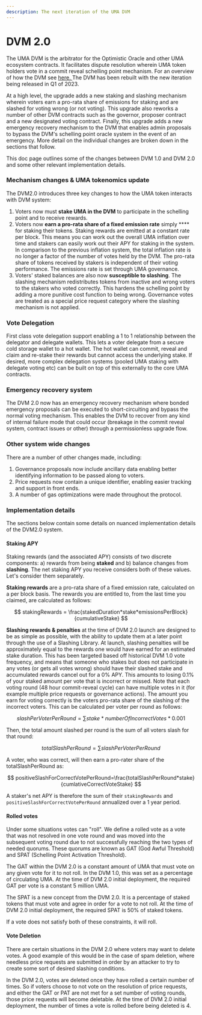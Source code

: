 ```yaml
---
description: The next iteration of the UMA DVM
---
```


# DVM 2.0

The UMA DVM is the arbitrator for the Optimistic Oracle and other UMA ecosystem contracts. It facilitates dispute resolution wherein UMA token holders vote in a commit reveal schelling point mechanism. For an overview of how the DVM see [here. ](https://docs.umaproject.org/protocol-overview/how-does-umas-oracle-work#umas-data-verification-mechanism)The DVM has been rebuilt with the new iteration being released in Q1 of 2023.&#x20;

At a high level, the upgrade adds a new staking and slashing mechanism wherein voters earn a pro-rata share of emissions for staking and are slashed for voting wrong (or not voting). This upgrade also reworks a number of other DVM contracts such as the governor, proposer contract and a new designated voting contract. Finally, this upgrade adds a new emergency recovery mechanism to the DVM that enables admin proposals to bypass the DVM's schelling point oracle system in the event of an emergency. More detail on the individual changes are broken down in the sections that follow.&#x20;

This doc page outlines some of the changes between DVM 1.0 and DVM 2.0 and some other relevant implementation details.

### Mechanism changes & UMA tokenomics update

The DVM2.0 introduces three key changes to how the UMA token interacts with DVM system:

1. Voters now must **stake UMA in the DVM** to participate in the schelling point and to receive rewards. &#x20;
2. Voters now **earn a pro-rata share of a fixed emission rate** simply **** for staking their tokens. Staking rewards are emitted at a constant rate per block. This means you can work out the overall UMA inflation over time and stakers can easily work out their APY for staking in the system. In comparison to the previous inflation system, the total inflation rate is no longer a factor of the number of votes held by the DVM. The pro-rata share of tokens received by stakers is independent of their voting performance. The emissions rate is set through UMA governance.&#x20;
3. Voters' staked balances are also now  **susceptible to slashing**. The slashing mechanism redistributes tokens from inactive and wrong voters to the stakers who voted correctly. This hardens the schelling point by adding a more punitive cost function to being wrong. Governance votes are treated as a special price request category where the slashing mechanism is not applied.

### Vote Delegation

First class vote delegation support enabling a 1 to 1 relationship between the delegator and delegate wallets. This lets a voter delegate from a secure cold storage wallet to a hot wallet. The hot wallet can commit, reveal and claim and re-stake their rewards but cannot access the underlying stake. If desired, more complex delegation systems (pooled UMA staking with delegate voting etc) can be built on top of this externally to the core UMA contracts.

### Emergency recovery system

The DVM 2.0 now has an emergency recovery mechanism where bonded emergency proposals can be executed to short-circuiting and bypass the normal voting mechanism. This enables the DVM to recover from any kind of internal failure mode that could occur (breakage in the commit reveal system, contract issues or other) through a permissionless upgrade flow.

### Other system wide changes

There are a number of other changes made, including:

1. Governance proposals now include ancillary data enabling better identifying information to be passed along to voters.
2. Price requests now contain a unique identifier, enabling easier tracking and support in front ends.
3. A number of gas optimizations were made throughout the protocol.

### Implementation details

The sections below contain some details on nuanced implementation details of the DVM2.0 system.

#### Staking APY

Staking rewards (and the associated APY) consists of two discrete components: a) rewards from being **staked** and b) balance changes from **slashing**. The net staking APY you receive considers both of these values. Let's consider them separately.

**Staking rewards** are a pro-rata share of a fixed emission rate, calculated on a per block basis. The rewards you are entitled to, from the last time you claimed, are calculated as follows:

$$
stakingRewards = \frac{stakedDuration*stake*emissionsPerBlock}{cumulativeStake}
$$

**Slashing rewards & penalties** at the time of DVM 2.0 launch are designed to be as simple as possible, with the ability to update them at a later point through the use of a Slashing Library. At launch, slashing penalties will be approximately equal to the rewards one would have earned for an estimated stake duration. This has been targeted based off historical DVM 1.0 vote frequency, and means that someone who stakes but does not participate in any votes (or gets all votes wrong) should have their slashed stake and accumulated rewards cancel out for a 0% APY. This amounts to losing 0.1% of your staked amount per vote that is incorrect or missed. Note that each voting round (48 hour commit-reveal cycle) can have multiple votes in it (for example multiple price requests or governance actions). The amount you earn for voting correctly is the voters pro-rata share of the slashing of the incorrect voters. This can be calculated per voter per round as follows:

$$
slashPerVoterPerRound = \sum stake * numberOfIncorrectVotes * 0.001
$$

Then, the total amount slashed per round is the sum of all voters slash for that round:

$$
totalSlashPerRound = \sum slashPerVoterPerRound
$$

A voter, who was correct, will then earn a pro-rater share of the totalSlashPerRound as:

$$
positiveSlashForCorrectVotePerRound=\frac{totalSlashPerRound*stake}{cumlativeCorrectVoteStake}
$$

A staker's net APY is therefore the sum of their `stakingRewards` and `positiveSlashForCorrectVotePerRound` annualized over a 1 year period.

#### Rolled votes

Under some situations votes can "roll". We define a rolled vote as a vote that was not resolved in one vote round and was moved into the subsequent voting round due to not successfully reaching the two types of needed quorums. These quorums are known as GAT (God Awful Threshold) and SPAT (Schelling Point Activation Threshold).

The GAT within the DVM 2.0 is a constant amount of UMA that must vote on any given vote for it to not roll. In the DVM 1.0, this was set as a percentage of circulating UMA. At the time of DVM 2.0 initial deployment, the required GAT per vote is a constant 5 million UMA.

The SPAT is a new concept from the DVM 2.0. It is a percentage of staked tokens that must vote and agree in order for a vote to not roll. At the time of DVM 2.0 initial deployment, the required SPAT is 50% of staked tokens.

If a vote does not satisfy both of these constraints, it will roll.&#x20;

#### Vote Deletion

There are certain situations in the DVM 2.0 where voters may want to delete votes. A good example of this would be in the case of spam deletion, where needless price requests are submitted in order by an attacker to try to create some sort of desired slashing conditions.

In the DVM 2.0, votes are deleted once they have rolled a certain number of times. So if voters choose to not vote on the resolution of price requests, and either the GAT or PAT are not met for a set number of voting rounds, those price requests will become deletable. At the time of DVM 2.0 initial deployment, the number of times a vote is rolled before being deleted is 4.

